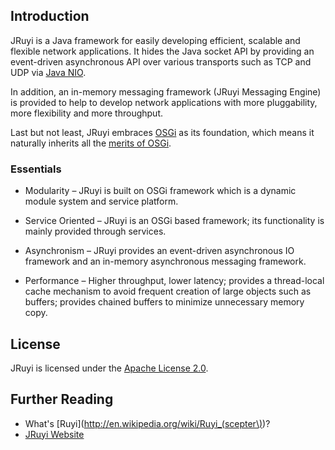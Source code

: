 ## Introduction

JRuyi is a Java framework for easily developing efficient, scalable and flexible network applications.  It hides the Java socket API by providing an event-driven asynchronous API over various transports such as TCP and UDP via [Java NIO](http://en.wikipedia.org/wiki/New_I/O).

In addition, an in-memory messaging framework (JRuyi Messaging Engine) is provided to help to develop network applications with more pluggability, more flexibility and more throughput.

Last but not least, JRuyi embraces [OSGi](http://www.osgi.org/Technology/WhatIsOSGi) as its foundation, which means it naturally inherits all the [merits of OSGi](http://www.osgi.org/Technology/WhyOSGi).

### Essentials

* Modularity – JRuyi is built on OSGi framework which is a dynamic module system and service platform.

* Service Oriented – JRuyi is an OSGi based framework; its functionality is mainly provided through services.

* Asynchronism – JRuyi provides an event-driven asynchronous IO framework and an in-memory asynchronous messaging framework.

* Performance – Higher throughput, lower latency; provides a thread-local cache mechanism to avoid frequent creation of large objects such as buffers; provides chained buffers to minimize unnecessary memory copy.

## License

JRuyi is licensed under the [Apache License 2.0](http://www.apache.org/licenses/LICENSE-2.0.html).

## Further Reading

* What's [Ruyi](http://en.wikipedia.org/wiki/Ruyi_(scepter\))?
* [JRuyi Website](http://www.jruyi.org)


